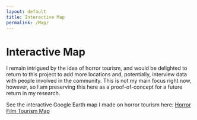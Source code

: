 ```yaml
---
layout: default
title: Interactive Map
permalink: /Map/
---
```


# Interactive Map
I remain intrigued by the idea of horror tourism, and would be delighted to return to this project to add more locations and, potentially, interview data with people involved in the community. This is not my main focus right now, however, so I am preserving this here as a proof-of-concept for a future return in my research.

See the interactive Google Earth map I made on horror tourism here: [Horror Film Tourism Map](https://earth.google.com/earth/d/1RNd5RVR1IfHfW9RLS6K01Po1YFuXot8W?usp=sharing)
